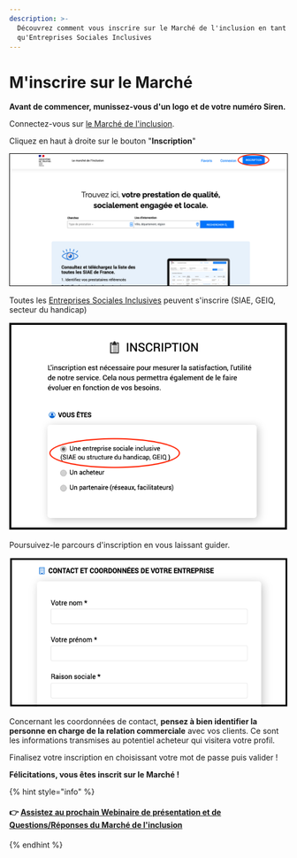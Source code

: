 ```yaml
---
description: >-
  Découvrez comment vous inscrire sur le Marché de l'inclusion en tant
  qu'Entreprises Sociales Inclusives
---
```


# M'inscrire sur le Marché

**Avant de commencer, munissez-vous d'un logo et de votre numéro Siren.**

Connectez-vous sur [le Marché de l'inclusion](https://lemarche.inclusion.beta.gouv.fr/fr/).

Cliquez en haut à droite sur le bouton "**Inscription**"

![](<../../.gitbook/assets/Capture d’écran 2021-02-15 à 17.01.18 (1).png>)

Toutes les [Entreprises Sociales Inclusives](../les-entreprises-sociales-inclusives.md) peuvent s'inscrire (SIAE, GEIQ, secteur du handicap)

![](<../../.gitbook/assets/Capture d’écran 2021-02-15 à 17.08.58.png>)

Poursuivez-le parcours d'inscription en vous laissant guider.

![](<../../.gitbook/assets/Capture d’écran 2021-02-15 à 17.13.55.png>)

Concernant les coordonnées de contact, **pensez à bien identifier la personne en charge de la relation commerciale** avec vos clients. Ce sont les informations transmises au potentiel acheteur qui visitera votre profil.

Finalisez votre inscription en choisissant votre mot de passe puis valider !

**Félicitations, vous êtes inscrit sur le Marché !**

{% hint style="info" %}
#### **👉** [Assistez au prochain Webinaire de présentation et de Questions/Réponses du Marché de l'inclusion](../../rendez-vous-webinaires/le-marche-de-linclusion.md#assistez-au-prochain-webinaire-de-presentation-de-loutil)
{% endhint %}
